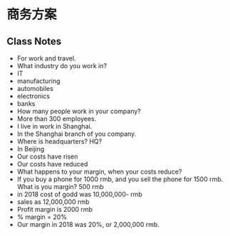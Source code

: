 # 商务方案

## Class Notes

- For work and travel.
- What industry do you work in?
- IT
- manufacturing
- automobiles
- electronics
- banks
- How many people work in your company?
- More than 300 employees.
- I live in work in Shanghai.
- In the Shanghai branch of you company.
- Where is headquarters? HQ?
- In Beijing
- Our costs have risen
- Our costs have reduced
- What happens to your margin, when your costs reduce?
- If you buy a phone for 1000 rmb, and you sell the phone for 1500 rmb. What is you margin? 500 rmb
- in 2018 cost of godd was 10,000,000- rmb
- sales as 12,000,000 rmb
- Profit margin is 2000 rmb
- % margin = 20%
- Our margin in 2018 was 20%, or 2,000,000 rmb.
